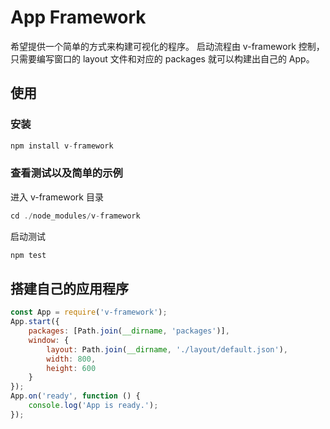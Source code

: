 # App Framework

希望提供一个简单的方式来构建可视化的程序。
启动流程由 v-framework 控制，只需要编写窗口的 layout 文件和对应的 packages 就可以构建出自己的 App。

## 使用

### 安装 
```javascript
npm install v-framework
```

### 查看测试以及简单的示例
进入 v-framework 目录
```javascript
cd ./node_modules/v-framework
```
启动测试
```javascript
npm test
```

## 搭建自己的应用程序
```javascript
const App = require('v-framework');
App.start({
    packages: [Path.join(__dirname, 'packages')],
    window: {
        layout: Path.join(__dirname, './layout/default.json'),
        width: 800,
        height: 600
    }
});
App.on('ready', function () {
    console.log('App is ready.');
});
```